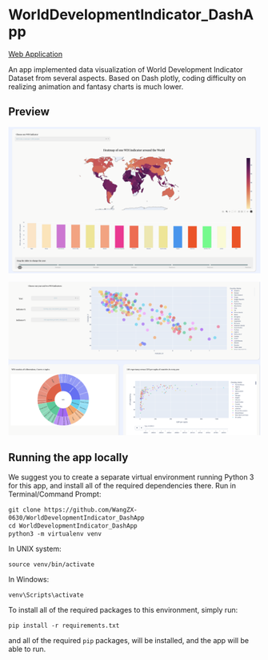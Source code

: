 # WorldDevelopmentIndicator_DashApp

[Web Application](https://wdidashapp.azurewebsites.net)

An app implemented data visualization of World Development Indicator Dataset from several aspects. Based on Dash plotly, coding difficulty on realizing animation and fantasy charts is much lower.

## Preview

![wdidashapp-screencast1](pics/pic1.png)

![wdidashapp-screencast2](pics/pic2.png)

## Running the app locally

We suggest you to create a separate virtual environment running Python 3 for this app, and install all of the required dependencies there. Run in Terminal/Command Prompt:

```
git clone https://github.com/WangZX-0630/WorldDevelopmentIndicator_DashApp
cd WorldDevelopmentIndicator_DashApp
python3 -m virtualenv venv
```
In UNIX system: 

```
source venv/bin/activate
```
In Windows: 

```
venv\Scripts\activate
```

To install all of the required packages to this environment, simply run:

```
pip install -r requirements.txt
```

and all of the required `pip` packages, will be installed, and the app will be able to run.
